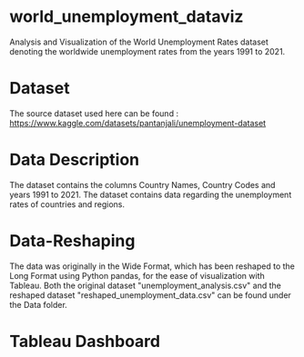 # world_unemployment_dataviz
Analysis and Visualization of the World Unemployment Rates dataset denoting the worldwide unemployment rates from the years 1991 to 2021.

# Dataset
The source dataset used here can be found : https://www.kaggle.com/datasets/pantanjali/unemployment-dataset

# Data Description
The dataset contains the columns Country Names, Country Codes and years 1991 to 2021.
The dataset contains data regarding the unemployment rates of countries and regions.

# Data-Reshaping
The data was originally in the Wide Format, which has been reshaped to the Long Format using Python pandas, for the ease of visualization with Tableau.
Both the original dataset "unemployment_analysis.csv" and the reshaped dataset "reshaped_unemployment_data.csv" can be found under the Data folder.

# Tableau Dashboard
